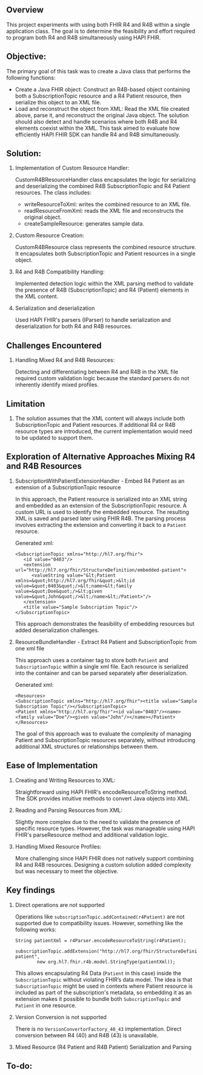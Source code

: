 ## Overview

This project experiments with using both FHIR R4 and R4B within a single application class. The goal is to determine the feasibility and effort required to program both R4 and R4B simultaneously using HAPI FHIR.

## Objective: 
The primary goal of this task was to create a Java class that performs the following functions:
- Create a Java FHIR object: Construct an R4B-based object containing both a SubscriptionTopic resource and a R4 Patient resource, then serialize this object to an XML file.
- Load and reconstruct the object from XML: Read the XML file created above, parse it, and reconstruct the original Java object. The solution should also detect and handle scenarios where both R4B and R4 elements coexist within the XML.
This task aimed to evaluate how efficiently HAPI FHIR SDK can handle R4 and R4B simultaneously.

## Solution:
1. Implementation of Custom Resource Handler:

	CustomR4BResourceHandler class encapsulates the logic for serializing and deserializing the combined R4B SubscriptionTopic and R4 Patient resources. 	The class includes:
	- writeResourceToXml: writes the combined resource to an XML file.
	- readResourceFromXml: reads the XML file and reconstructs the original object.
	- createSampleResource: generates sample data.
  
2. Custom Resource Creation:

	CustomR4BResource class represents the combined resource structure. It encapsulates both SubscriptionTopic and Patient resources in a single object. 
3. R4 and R4B Compatibility Handling:
   
	Implemented detection logic within the XML parsing method to validate the presence of R4B (SubscriptionTopic) and R4 (Patient) elements in the XML content.
5. Serialization and deserialization
	
 	Used HAPI FHIR's parsers (IParser) to handle serialization and deserialization for both R4 and R4B resources.

## Challenges Encountered 
1. Handling Mixed R4 and R4B Resources:
	
 	Detecting and differentiating between R4 and R4B in the XML file required custom validation logic because the standard parsers do not inherently identify mixed profiles.



## Limitation
1. The solution assumes that the XML content will always include both SubscriptionTopic and Patient resources. If additional R4 or R4B resource types are introduced, the current implementation would need to be updated to support them.


## Exploration of Alternative Approaches Mixing R4 and R4B Resources

1. SubscriptionWithPatientExtensionHandler - Embed R4 Patient as an extension of a SubscriptionTopic resource

	In this approach, the Patient resource is serialized into an XML string and embedded as an extension of the SubscriptionTopic resource. A custom URL is used to identify the embedded resource. The resulting XML is saved and parsed later using FHIR R4B. The parsing process involves extracting the extension and converting it back to a `Patient` resource.

	Generated xml:
	```
	<SubscriptionTopic xmlns="http://hl7.org/fhir">
	   <id value="0403"/>
	   <extension url="http://hl7.org/fhir/StructureDefinition/embedded-patient">
	      <valueString value="&lt;Patient xmlns=&quot;http://hl7.org/fhir&quot;>&lt;id value=&quot;0403&quot;/>&lt;name>&lt;family value=&quot;Doe&quot;/>&lt;given value=&quot;John&quot;/>&lt;/name>&lt;/Patient>"/>
	   </extension>
	   <title value="Sample Subscription Topic"/>
	</SubscriptionTopic>
	```
 	This approach demonstrates the feasibility of embedding resources but added deserialization challenges.

2. ResourceBundleHandler - Extract R4 Patient and SubscriptionTopic from one xml file  
   
	This approach uses a container tag <Resource> to store both `Patient` and `SubscriptionTopic` within
a single xml file. Each resource is serialized into the container and can be parsed separately after deserialization.

	Generated xml: 
	```
	<Resources>
	<SubscriptionTopic xmlns="http://hl7.org/fhir"><title value="Sample Subscription Topic"/></SubscriptionTopic>
	<Patient xmlns="http://hl7.org/fhir"><id value="0403"/><name><family value="Doe"/><given value="John"/></name></Patient>
	</Resources>
	```
	The goal of this approach was to evaluate the complexity of managing Patient and SubscriptionTopic resources separately, without introducing additional XML structures or relationships between them. 
 
## Ease of Implementation 
1. Creating and Writing Resources to XML: 

	Straightforward using HAPI FHIR's encodeResourceToString method. The SDK provides intuitive methods to convert Java objects into XML. 

2. Reading and Parsing Resources from XML: 

	Slightly more complex due to the need to validate the presence of specific resource types. However, the task was manageable using HAPI FHIR's parseResource method and additional validation logic. 

3. Handling Mixed Resource Profiles: 

	More challenging since HAPI FHIR does not natively support combining R4 and R4B resources. Designing a custom solution added complexity but was necessary to meet the objective. 

## Key findings 

1. Direct operations are not supported

   Operations like `subscriptionTopic.addContained(r4Patient)` are not supported due to compatibility issues. However, something like the following works:
	```
	String patientXml = r4Parser.encodeResourceToString(r4Patient);

	subscriptionTopic.addExtension("http://hl7.org/fhir/StructureDefinition/embedded-patient",
			new org.hl7.fhir.r4b.model.StringType(patientXml)); 
	```
	This allows encapsulating R4 Data (`Patient` in this case) inside the `SubscriptionTopic` without violating FHIR’s data model. The idea is that `SubscriptionTopic` might be used in contexts where Patient resource is included as part of the subscription's metadata, so embedding it as an extension makes it possible to bundle both `SubscriptionTopic` and `Patient` in one resource.

2. Version Conversion is not supported

 	There is no `VersionConvertorFactory_40_43` implementation. Direct conversion between R4 (40) and R4B (43) is unavailable.
3. Mixed Resource (R4 Patient and R4B Patient) Serialization and Parsing

## To-do: 

